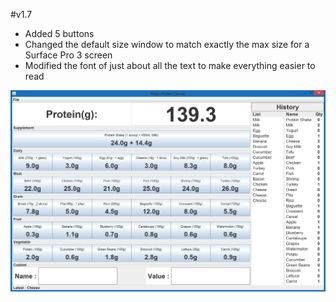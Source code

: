 #v1.7
- Added 5 buttons
- Changed the default size window to match exactly the max size for a Surface Pro 3 screen
- Modified the font of just about all the text to make everything easier to read

![alt tag](https://github.com/Rickydam/Java-ProteinCounter/blob/master/v1.7.png)
